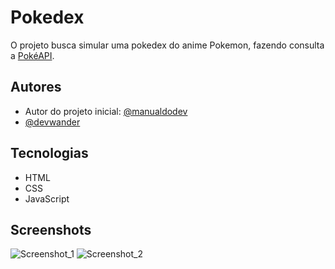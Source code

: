 # Pokedex

O projeto busca simular uma pokedex do anime Pokemon, fazendo consulta a <a target="_blank" href="https://pokeapi.co/">PokéAPI</a>.

## Autores

- Autor do projeto inicial: [@manualdodev](https://github.com/manualdodev)
- [@devwander](https://www.github.com/devwander)

## Tecnologias

- HTML
- CSS
- JavaScript

## Screenshots

![Screenshot_1](https://user-images.githubusercontent.com/44070849/201250000-a8f3fe1b-e7cb-4016-a9ba-08108673951b.png)
![Screenshot_2](https://user-images.githubusercontent.com/44070849/201250111-7193cb83-181c-49bf-a60e-ba4d3388171b.png)
